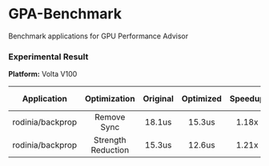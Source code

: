 # GPA-Benchmark
Benchmark applications for GPU Performance Advisor

### Experimental Result

**Platform:** Volta V100

|    Application   |    Optimization    | Original | Optimized | Speedup | Estimate Speedup | Error |
|:----------------:|:------------------:|:--------:|:---------:|:-------:|:----------------:|:-----:|
| rodinia/backprop |     Remove Sync    |  18.1us  |   15.3us  |  1.18x  |       1.15x      |   3%  |
| rodinia/backprop | Strength Reduction |  15.3us  |   12.6us  |  1.21x  |       1.12x      |   7%  |
